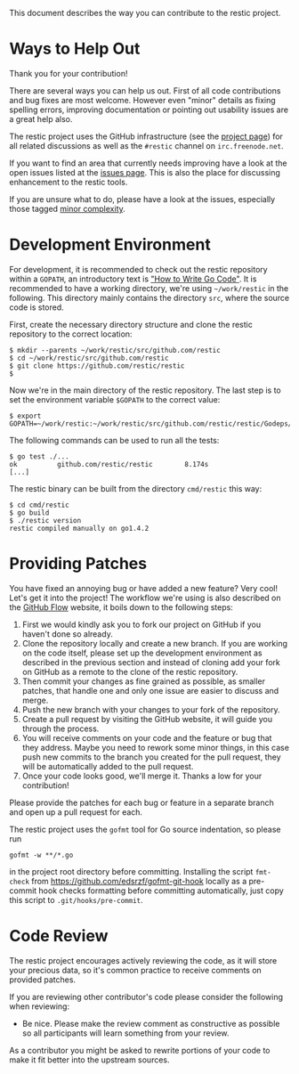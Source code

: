 This document describes the way you can contribute to the restic project.

Ways to Help Out
================

Thank you for your contribution!

There are several ways you can help us out. First of all code contributions and
bug fixes are most welcome. However even "minor" details as fixing spelling
errors, improving documentation or pointing out usability issues are a great
help also.


The restic project uses the GitHub infrastructure (see the
[project page](https://github.com/restic/restic)) for all related discussions
as well as the `#restic` channel on `irc.freenode.net`.

If you want to find an area that currently needs improving have a look at the
open issues listed at the
[issues page](https://github.com/restic/restic/issues). This is also the place
for discussing enhancement to the restic tools.

If you are unsure what to do, please have a look at the issues, especially
those tagged
[minor complexity](https://github.com/restic/restic/labels/minor%20complexity).


Development Environment
=======================

For development, it is recommended to check out the restic repository within a
`GOPATH`, an introductory text is
["How to Write Go Code"](https://golang.org/doc/code.html). It is recommended
to have a working directory, we're using `~/work/restic` in the following. This
directory mainly contains the directory `src`, where the source code is stored.

First, create the necessary directory structure and clone the restic repository
to the correct location:

    $ mkdir --parents ~/work/restic/src/github.com/restic
    $ cd ~/work/restic/src/github.com/restic
    $ git clone https://github.com/restic/restic
    $ 

Now we're in the main directory of the restic repository. The last step is to
set the environment variable `$GOPATH` to the correct value:

    $ export GOPATH=~/work/restic:~/work/restic/src/github.com/restic/restic/Godeps/_workspace

The following commands can be used to run all the tests:

    $ go test ./...
    ok          github.com/restic/restic        8.174s
    [...]

The restic binary can be built from the directory `cmd/restic` this way:

    $ cd cmd/restic
    $ go build
    $ ./restic version
    restic compiled manually on go1.4.2

Providing Patches
=================

You have fixed an annoying bug or have added a new feature? Very cool! Let's
get it into the project! The workflow we're using is also described on the
[GitHub Flow](https://guides.github.com/introduction/flow/) website, it boils
down to the following steps:

 1. First we would kindly ask you to fork our project on GitHub if you haven't
    done so already.
 2. Clone the repository locally and create a new branch. If you are working on
    the code itself, please set up the development environment as described in
    the previous section and instead of cloning add your fork on GitHub as a
    remote to the clone of the restic repository.
 3. Then commit your changes as fine grained as possible, as smaller patches,
    that handle one and only one issue are easier to discuss and merge.
 4. Push the new branch with your changes to your fork of the repository.
 5. Create a pull request by visiting the GitHub website, it will guide you
    through the process.
 6. You will receive comments on your code and the feature or bug that they
    address. Maybe you need to rework some minor things, in this case push new
    commits to the branch you created for the pull request, they will be
    automatically added to the pull request.
 7. Once your code looks good, we'll merge it. Thanks a low for your
    contribution!

Please provide the patches for each bug or feature in a separate branch and
open up a pull request for each.

The restic project uses the `gofmt` tool for Go source indentation, so please
run

    gofmt -w **/*.go

in the project root directory before committing. Installing the script
`fmt-check` from https://github.com/edsrzf/gofmt-git-hook locally as a
pre-commit hook checks formatting before committing automatically, just copy
this script to `.git/hooks/pre-commit`.

Code Review
===========

The restic project encourages actively reviewing the code, as it will store
your precious data, so it's common practice to receive comments on provided
patches.

If you are reviewing other contributor's code please consider the following
when reviewing:

* Be nice. Please make the review comment as constructive as possible so all
  participants will learn something from your review.

As a contributor you might be asked to rewrite portions of your code to make it
fit better into the upstream sources.
